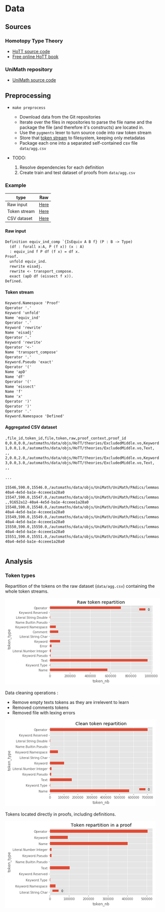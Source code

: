 # Data
## Sources
### Homotopy Type Theory
- [HoTT source code](https://github.com/HoTT/HoTT)
- [Free online HoTT book](https://hott.github.io/book/nightly/hott-online-1075-g3c53219.pdf)

### UniMath repository
- [UniMath source code](https://github.com/UniMath/UniMath)

## Preprocessing


* `make preprocess`
    - Download data from the Git repositories
    - Iterate over the files in repositories to parse the file name and
    the package the file (and therefore it's constructs) are located in.
    - Use the `pygments` lexer to turn source code into raw token stream
    - Store that [token stream](#token_stream) to filesystem, keeping only metadatas
    - Package each one into a separated self-contained csv file `data/agg.csv`

* TODO:
    1. Resolve dependencies for each definition
    2. Create train and test dataset of proofs from `data/agg.csv`

### Example


| type         | Raw |
|--------------|-----|
| Raw input    |  [Here](#raw_input)   |
| Token stream |  [Here](#token_stream)   |
| CSV dataset  |  [Here](#csv_agg)   |

#### <a name="raw_input"></a>Raw input
```
Definition equiv_ind_comp `{IsEquiv A B f} (P : B -> Type)
  (df : forall x:A, P (f x)) (x : A)
  : equiv_ind f P df (f x) = df x.
Proof.
  unfold equiv_ind.
  rewrite eisadj.
  rewrite <- transport_compose.
  exact (apD df (eissect f x)).
Defined.
```

#### <a name="token_stream"></a>Token stream

```
Keyword.Namespace 'Proof'
Operator '.'
Keyword 'unfold'
Name 'equiv_ind'
Operator '.'
Keyword 'rewrite'
Name 'eisadj'
Operator '.'
Keyword 'rewrite'
Operator '<-'
Name 'transport_compose'
Operator '.'
Keyword.Pseudo 'exact'
Operator '('
Name 'apD'
Name 'df'
Operator '('
Name 'eissect'
Name 'f'
Name 'x'
Operator ')'
Operator ')'
Operator '.'
Keyword.Namespace 'Defined'
```

#### <a name="csv_agg"></a> Aggregated CSV dataset

```csv
,file_id,token_id,file,token,raw,proof_context,proof_id
0,0.0,0.0,/automaths/data/objs/HoTT/theories/ExcludedMiddle.vo,Keyword.Namespace,Require,,
1,0.0,1.0,/automaths/data/objs/HoTT/theories/ExcludedMiddle.vo,Text, ,,
2,0.0,2.0,/automaths/data/objs/HoTT/theories/ExcludedMiddle.vo,Keyword.Namespace,Import,,
3,0.0,3.0,/automaths/data/objs/HoTT/theories/ExcludedMiddle.vo,Text, ,,

...

15546,590.0,15546.0,/automaths/data/objs/UniMath/UniMath/PAdics/lemmas.vo,Keyword,apply,,91652a12-40a4-4e5d-ba1e-4cceee1a28a0
15547,590.0,15547.0,/automaths/data/objs/UniMath/UniMath/PAdics/lemmas.vo,Text, ,,91652a12-40a4-4e5d-ba1e-4cceee1a28a0
15548,590.0,15548.0,/automaths/data/objs/UniMath/UniMath/PAdics/lemmas.vo,Name,i,,91652a12-40a4-4e5d-ba1e-4cceee1a28a0
15549,590.0,15549.0,/automaths/data/objs/UniMath/UniMath/PAdics/lemmas.vo,Operator,.,,91652a12-40a4-4e5d-ba1e-4cceee1a28a0
15550,590.0,15550.0,/automaths/data/objs/UniMath/UniMath/PAdics/lemmas.vo,Text,\n,,91652a12-40a4-4e5d-ba1e-4cceee1a28a0
15551,590.0,15551.0,/automaths/data/objs/UniMath/UniMath/PAdics/lemmas.vo,Keyword.Namespace,Defined,leave,91652a12-40a4-4e5d-ba1e-4cceee1a28a0


```

## Analysis


### Token types

Repartition of the tokens on the raw dataset (`data/agg.csv`) containing the whole token streams.

![](assets/raw_token_repartition.png)

Data cleaning operations :

* Remove empty texts tokens as they are irrelevent to learn
* Removed comments tokens
* Removed file with lexing errors

![](assets/clean_token_repartition.png)

Tokens located directly in proofs, including definitions.

![](assets/proof_token_repartition.png)

